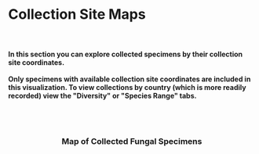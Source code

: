 
<h1><b>Collection Site Maps</b></h1>
<br>
<h4>
<p>
In this section you can explore collected specimens by their collection site coordinates. <br>
<br>
<b>Only specimens with available collection site coordinates are included in this visualization.</b> To view collections by country (which is more readily recorded) view the "Diversity" or "Species Range" tabs. <br></h4>
</p>
<br>
<br>
<h3><center>Map of Collected Fungal Specimens</center></h3>